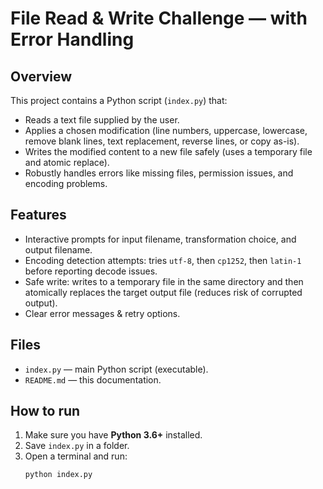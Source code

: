 # File Read & Write Challenge — with Error Handling

## Overview
This project contains a Python script (`index.py`) that:
- Reads a text file supplied by the user.
- Applies a chosen modification (line numbers, uppercase, lowercase, remove blank lines, text replacement, reverse lines, or copy as-is).
- Writes the modified content to a new file safely (uses a temporary file and atomic replace).
- Robustly handles errors like missing files, permission issues, and encoding problems.

## Features
- Interactive prompts for input filename, transformation choice, and output filename.
- Encoding detection attempts: tries `utf-8`, then `cp1252`, then `latin-1` before reporting decode issues.
- Safe write: writes to a temporary file in the same directory and then atomically replaces the target output file (reduces risk of corrupted output).
- Clear error messages & retry options.

## Files
- `index.py` — main Python script (executable).
- `README.md` — this documentation.

## How to run
1. Make sure you have **Python 3.6+** installed.
2. Save `index.py` in a folder.
3. Open a terminal and run:
   ```bash
   python index.py
